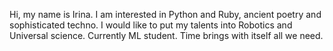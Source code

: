 Hi, my name is Irina. I am interested in Python and Ruby, ancient poetry and sophisticated techno. I would like to put my talents into Robotics and Universal science. Currently ML student. Time brings with itself all we need.
